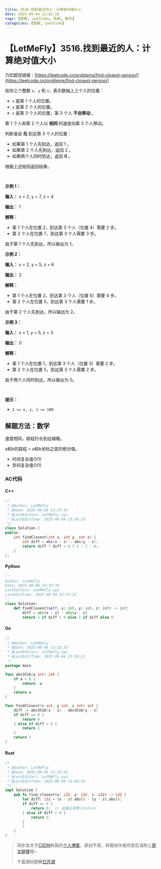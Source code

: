 ```yaml
---
title: 3516.找到最近的人：计算绝对值大小
date: 2025-09-04 13:42:19
tags: [题解, LeetCode, 简单, 数学]
categories: [题解, LeetCode]
---
```


# 【LetMeFly】3516.找到最近的人：计算绝对值大小

力扣题目链接：[https://leetcode.cn/problems/find-closest-person/](https://leetcode.cn/problems/find-closest-person/)

<p data-end="116" data-start="0">给你三个整数 <code data-end="33" data-start="30">x</code>、<code data-end="38" data-start="35">y</code> 和 <code data-end="47" data-start="44">z</code>，表示数轴上三个人的位置：</p>

<ul data-end="252" data-start="118">
	<li data-end="154" data-start="118"><code data-end="123" data-start="120">x</code> 是第 1 个人的位置。</li>
	<li data-end="191" data-start="155"><code data-end="160" data-start="157">y</code> 是第 2 个人的位置。</li>
	<li data-end="252" data-start="192"><code data-end="197" data-start="194">z</code> 是第 3 个人的位置，第 3 个人&nbsp;<strong>不会移动&nbsp;</strong>。</li>
</ul>

<p data-end="322" data-start="254">第 1 个人和第 2 个人以&nbsp;<strong>相同&nbsp;</strong>的速度向第 3 个人移动。</p>

<p data-end="372" data-start="324">判断谁会&nbsp;<strong>先&nbsp;</strong>到达第 3 个人的位置：</p>

<ul data-end="505" data-start="374">
	<li data-end="415" data-start="374">如果第 1 个人先到达，返回 1 。</li>
	<li data-end="457" data-start="416">如果第 2 个人先到达，返回 2 。</li>
	<li data-end="505" data-start="458">如果两个人同时到达，返回 <strong>0&nbsp;</strong>。</li>
</ul>

<p data-end="537" data-is-last-node="" data-is-only-node="" data-start="507">根据上述规则返回结果。</p>

<p>&nbsp;</p>

<p><strong class="example">示例 1：</strong></p>

<div class="example-block">
<p><strong>输入：</strong> <span class="example-io">x = 2, y = 7, z = 4</span></p>

<p><strong>输出：</strong> <span class="example-io">1</span></p>

<p><strong>解释：</strong></p>

<ul data-end="258" data-start="113">
	<li data-end="193" data-start="113">第 1 个人在位置 2，到达第 3 个人（位置 4）需要 2 步。</li>
	<li data-end="258" data-start="194">第 2 个人在位置 7，到达第 3 个人需要 3 步。</li>
</ul>

<p data-end="317" data-is-last-node="" data-is-only-node="" data-start="260">由于第 1 个人先到达，所以输出为 1。</p>
</div>

<p><strong class="example">示例 2：</strong></p>

<div class="example-block">
<p><strong>输入：</strong> <span class="example-io">x = 2, y = 5, z = 6</span></p>

<p><strong>输出：</strong> <span class="example-io">2</span></p>

<p><strong>解释：</strong></p>

<ul data-end="245" data-start="92">
	<li data-end="174" data-start="92">第 1 个人在位置 2，到达第 3 个人（位置 6）需要 4 步。</li>
	<li data-end="245" data-start="175">第 2 个人在位置 5，到达第 3 个人需要 1 步。</li>
</ul>

<p data-end="304" data-is-last-node="" data-is-only-node="" data-start="247">由于第 2 个人先到达，所以输出为 2。</p>
</div>

<p><strong class="example">示例 3：</strong></p>

<div class="example-block">
<p><strong>输入：</strong> <span class="example-io">x = 1, y = 5, z = 3</span></p>

<p><strong>输出：</strong> <span class="example-io">0</span></p>

<p><strong>解释：</strong></p>

<ul data-end="245" data-start="92">
	<li data-end="174" data-start="92">第 1 个人在位置 1，到达第 3 个人（位置 3）需要 2 步。</li>
	<li data-end="245" data-start="175">第 2 个人在位置 5，到达第 3 个人需要 2 步。</li>
</ul>

<p data-end="304" data-is-last-node="" data-is-only-node="" data-start="247">由于两个人同时到达，所以输出为 0。</p>
</div>

<p>&nbsp;</p>

<p><strong>提示：</strong></p>

<ul>
	<li><code>1 &lt;= x, y, z &lt;= 100</code></li>
</ul>


    
## 解题方法：数学

速度相同，路程约长到达越晚。

a和b的路程 = a和b坐标之差的绝对值。

+ 时间复杂度$O(1)$
+ 空间复杂度$O(1)$

### AC代码

#### C++

```cpp
/*
 * @Author: LetMeFly
 * @Date: 2025-09-04 13:33:33
 * @LastEditors: LetMeFly.xyz
 * @LastEditTime: 2025-09-04 13:36:19
 */
class Solution {
public:
    int findClosest(int x, int y, int z) {
        int diff = abs(x - z) - abs(y - z);
        return diff ? diff > 0 ? 2 : 1 : 0;
    }
};
```

#### Python

```python
'''
Author: LetMeFly
Date: 2025-09-04 13:33:33
LastEditors: LetMeFly.xyz
LastEditTime: 2025-09-04 13:37:22
'''
class Solution:
    def findClosest(self, x: int, y: int, z: int) -> int:
        diff = abs(x - z) - abs(y - z)
        return 2 if diff > 0 else 1 if diff else 0
```

#### Go

```go
/*
 * @Author: LetMeFly
 * @Date: 2025-09-04 13:33:33
 * @LastEditors: LetMeFly.xyz
 * @LastEditTime: 2025-09-04 13:39:11
 */
package main

func abs3516(a int) int {
    if a < 0 {
        return -a
    }
    return a
}

func findClosest(x int, y int, z int) int {
    diff := abs3516(x - z) - abs3516(y - z)
    if diff == 0 {
        return 0
    } else if diff > 0 {
        return 2
    }
    return 1
}
```

#### Rust

```rust
/*
 * @Author: LetMeFly
 * @Date: 2025-09-04 13:33:33
 * @LastEditors: LetMeFly.xyz
 * @LastEditTime: 2025-09-04 13:40:19
 */
impl Solution {
    pub fn find_closest(x: i32, y: i32, z: i32) -> i32 {
        let diff: i32 = (x - z).abs() - (y - z).abs();
        if diff == 0 {
            return 0;  // 这里必须带上return
        } else if diff > 0 {
            return 2;
        }
        1
    }
}
```

> 同步发文于[CSDN](https://letmefly.blog.csdn.net/article/details/151184074)和我的[个人博客](https://blog.letmefly.xyz/)，原创不易，转载经作者同意后请附上[原文链接](https://blog.letmefly.xyz/2025/09/04/LeetCode%203516.%E6%89%BE%E5%88%B0%E6%9C%80%E8%BF%91%E7%9A%84%E4%BA%BA/)哦~
>
> 千篇源码题解[已开源](https://github.com/LetMeFly666/LeetCode)
